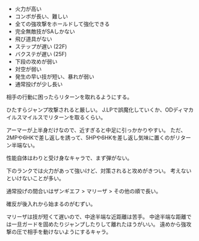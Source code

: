 - 火力が高い
- コンボが長い、難しい
- 全ての強攻撃をホールドして強化できる
- 完全無敵技がSAしかない
- 飛び道具がない
- ステップが遅い (22F)
- バクステが遅い (25F)
- 下段の攻めが弱い
- 対空が弱い
- 発生の早い技が短い、暴れが弱い
- 通常投げが少し長い

相手の行動に困ったらリターンを取れるようにする。

ひたすらジャンプ攻撃されると厳しい。
J.LPで誤魔化していくか、ODディマカイルスマイルスでリターンを取るくらい。

アーマーが上半身だけなので、近すぎると中足に引っかかりやすい。
ただ、2MPや6HKで差し返しを誘って、5HPや6HKを差し返し気味に置くのがリターン半端ない。

性能自体はわりと受け身なキャラで、まず弾がない。

下のランクでは火力があって強いけど、対策されると攻めがきつい。
考えないといけないことが多い。

通常投げの間合いはザンギエフ > マリーザ > その他の順で長い。

確反が後入れから始まるのがむずい。

マリーザは技が短くて遅いので、中途半端な近距離は苦手。
中途半端な距離では一旦ガードを固めたりジャンプしたりして離れたほうがいい。
遠めから強攻撃の圧で相手を動けないようにするキャラ。
